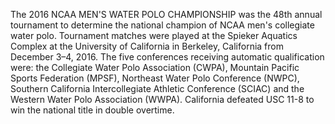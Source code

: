 The 2016 NCAA MEN'S WATER POLO CHAMPIONSHIP was the 48th annual tournament to determine the national champion of NCAA men's collegiate water polo. Tournament matches were played at the Spieker Aquatics Complex at the University of California in Berkeley, California from December 3–4, 2016. The five conferences receiving automatic qualification were: the Collegiate Water Polo Association (CWPA), Mountain Pacific Sports Federation (MPSF), Northeast Water Polo Conference (NWPC), Southern California Intercollegiate Athletic Conference (SCIAC) and the Western Water Polo Association (WWPA). California defeated USC 11-8 to win the national title in double overtime.
